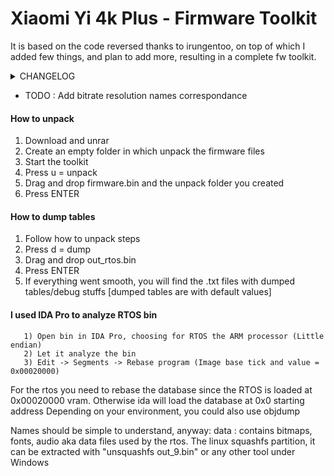 # Xiaomi Yi 4k Plus - Firmware Toolkit


It is based on the code reversed thanks to irungentoo, on top of which I added few things, and plan to add more, resulting in a complete fw toolkit.

<details>
  <summary>CHANGELOG</summary>
  <p>
* Tested on Windows with VS 2015 -> should compile for any VS version/Windows version
* Added simple console GUI
* Added drag and drop support -> no more command line
* Added proper names to unpacked binaries
* Tested on 1.2.14/17 Beta and latest 1.3.11 Official Fw
* Added finding and dumping bitrate tables automatically
* Automatically dump the correct addresses taking into account the RTOS vram base of 0x20000

</p>
</details>


* TODO : Add bitrate resolution names correspondance


#### How to unpack
1) Download and unrar
2) Create an empty folder in which unpack the firmware files
3) Start the toolkit
4) Press u = unpack
5) Drag and drop firmware.bin and the unpack folder you created
6) Press ENTER

#### How to dump tables
1) Follow how to unpack steps
2) Press d = dump
3) Drag and drop out_rtos.bin
4) Press ENTER
5) If everything went smooth, you will find the .txt files with dumped tables/debug stuffs [dumped tables are with default values]




#### I used IDA Pro to analyze RTOS bin

	   1) Open bin in IDA Pro, choosing for RTOS the ARM processor (Little endian)
	   2) Let it analyze the bin
	   3) Edit -> Segments -> Rebase program (Image base tick and value = 0x00020000)


For the rtos you need to rebase the database since the RTOS is loaded at 0x00020000 vram. Otherwise ida will load the database at 0x0 starting address
Depending on your environment, you could also use objdump


Names should be simple to understand, anyway:
data : contains bitmaps, fonts, audio aka data files used by the rtos.
The linux squashfs partition, it can be extracted with "unsquashfs out_9.bin" or any other tool under Windows